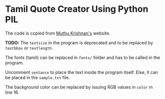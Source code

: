 # Tamil Quote Creator Using Python PIL

The code is copied from [Muthu Krishnan's](https://muthu.co/instagram-quotes-generator-using-python-pil/) website.

**TODO:** The `textsize` in the program is deprecated and to be replaced by `textbbox` or `textlength`.

The fonts (tamil) can be replaced in `fonts/` folder and has to be called in the program.

Uncomment `sentance` to place the text inside the program itself. Else, it can be placed in the `sample.txt` file.

The background color can be replaced by issuing RGB values in `color` in line 16.
